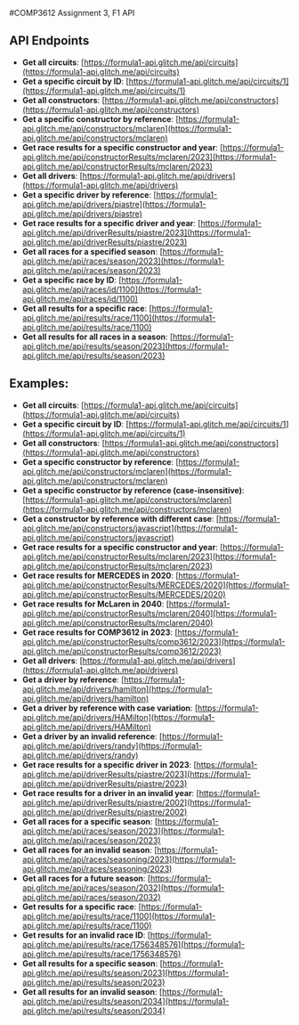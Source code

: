 #COMP3612 Assignment 3, F1 API
## API Endpoints

- **Get all circuits**: [https://formula1-api.glitch.me/api/circuits](https://formula1-api.glitch.me/api/circuits)
- **Get a specific circuit by ID**: [https://formula1-api.glitch.me/api/circuits/1](https://formula1-api.glitch.me/api/circuits/1)
- **Get all constructors**: [https://formula1-api.glitch.me/api/constructors](https://formula1-api.glitch.me/api/constructors)
- **Get a specific constructor by reference**: [https://formula1-api.glitch.me/api/constructors/mclaren](https://formula1-api.glitch.me/api/constructors/mclaren)
- **Get race results for a specific constructor and year**: [https://formula1-api.glitch.me/api/constructorResults/mclaren/2023](https://formula1-api.glitch.me/api/constructorResults/mclaren/2023)
- **Get all drivers**: [https://formula1-api.glitch.me/api/drivers](https://formula1-api.glitch.me/api/drivers)
- **Get a specific driver by reference**: [https://formula1-api.glitch.me/api/drivers/piastre](https://formula1-api.glitch.me/api/drivers/piastre)
- **Get race results for a specific driver and year**: [https://formula1-api.glitch.me/api/driverResults/piastre/2023](https://formula1-api.glitch.me/api/driverResults/piastre/2023)
- **Get all races for a specified season**: [https://formula1-api.glitch.me/api/races/season/2023](https://formula1-api.glitch.me/api/races/season/2023)
- **Get a specific race by ID**: [https://formula1-api.glitch.me/api/races/id/1100](https://formula1-api.glitch.me/api/races/id/1100)
- **Get all results for a specific race**: [https://formula1-api.glitch.me/api/results/race/1100](https://formula1-api.glitch.me/api/results/race/1100)
- **Get all results for all races in a season**: [https://formula1-api.glitch.me/api/results/season/2023](https://formula1-api.glitch.me/api/results/season/2023)
## Examples:
- **Get all circuits**: [https://formula1-api.glitch.me/api/circuits](https://formula1-api.glitch.me/api/circuits)
- **Get a specific circuit by ID**: [https://formula1-api.glitch.me/api/circuits/1](https://formula1-api.glitch.me/api/circuits/1)
- **Get all constructors**: [https://formula1-api.glitch.me/api/constructors](https://formula1-api.glitch.me/api/constructors)
- **Get a specific constructor by reference**: [https://formula1-api.glitch.me/api/constructors/mclaren](https://formula1-api.glitch.me/api/constructors/mclaren)
- **Get a specific constructor by reference (case-insensitive)**: [https://formula1-api.glitch.me/api/constructors/mclaren](https://formula1-api.glitch.me/api/constructors/mclaren)
- **Get a constructor by reference with different case**: [https://formula1-api.glitch.me/api/constructors/javascript](https://formula1-api.glitch.me/api/constructors/javascript)
- **Get race results for a specific constructor and year**: [https://formula1-api.glitch.me/api/constructorResults/mclaren/2023](https://formula1-api.glitch.me/api/constructorResults/mclaren/2023)
- **Get race results for MERCEDES in 2020**: [https://formula1-api.glitch.me/api/constructorResults/MERCEDES/2020](https://formula1-api.glitch.me/api/constructorResults/MERCEDES/2020)
- **Get race results for McLaren in 2040**: [https://formula1-api.glitch.me/api/constructorResults/mclaren/2040](https://formula1-api.glitch.me/api/constructorResults/mclaren/2040)
- **Get race results for COMP3612 in 2023**: [https://formula1-api.glitch.me/api/constructorResults/comp3612/2023](https://formula1-api.glitch.me/api/constructorResults/comp3612/2023)
- **Get all drivers**: [https://formula1-api.glitch.me/api/drivers](https://formula1-api.glitch.me/api/drivers)
- **Get a driver by reference**: [https://formula1-api.glitch.me/api/drivers/hamilton](https://formula1-api.glitch.me/api/drivers/hamilton)
- **Get a driver by reference with case variation**: [https://formula1-api.glitch.me/api/drivers/HAMilton](https://formula1-api.glitch.me/api/drivers/HAMilton)
- **Get a driver by an invalid reference**: [https://formula1-api.glitch.me/api/drivers/randy](https://formula1-api.glitch.me/api/drivers/randy)
- **Get race results for a specific driver in 2023**: [https://formula1-api.glitch.me/api/driverResults/piastre/2023](https://formula1-api.glitch.me/api/driverResults/piastre/2023)
- **Get race results for a driver in an invalid year**: [https://formula1-api.glitch.me/api/driverResults/piastre/2002](https://formula1-api.glitch.me/api/driverResults/piastre/2002)
- **Get all races for a specific season**: [https://formula1-api.glitch.me/api/races/season/2023](https://formula1-api.glitch.me/api/races/season/2023)
- **Get all races for an invalid season**: [https://formula1-api.glitch.me/api/races/seasoning/2023](https://formula1-api.glitch.me/api/races/seasoning/2023)
- **Get all races for a future season**: [https://formula1-api.glitch.me/api/races/season/2032](https://formula1-api.glitch.me/api/races/season/2032)
- **Get results for a specific race**: [https://formula1-api.glitch.me/api/results/race/1100](https://formula1-api.glitch.me/api/results/race/1100)
- **Get results for an invalid race ID**: [https://formula1-api.glitch.me/api/results/race/1756348576](https://formula1-api.glitch.me/api/results/race/1756348576)
- **Get all results for a specific season**: [https://formula1-api.glitch.me/api/results/season/2023](https://formula1-api.glitch.me/api/results/season/2023)
- **Get all results for an invalid season**: [https://formula1-api.glitch.me/api/results/season/2034](https://formula1-api.glitch.me/api/results/season/2034)


